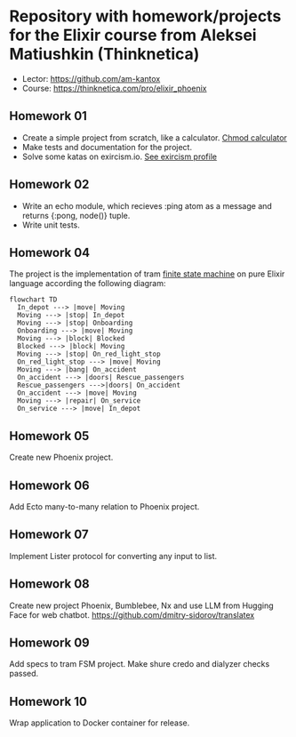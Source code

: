 # Repository with homework/projects for the Elixir course from Aleksei Matiushkin (Thinknetica)

- Lector: https://github.com/am-kantox
- Course: https://thinknetica.com/pro/elixir_phoenix

## Homework 01

- Create a simple project from scratch, like a calculator. [Chmod calculator](https://github.com/dmitry-sidorov/elixir_course_2024_thinknetica/tree/homework_01/create-mix-project/project_one)
- Make tests and documentation for the project.
- Solve some katas on exircism.io. [See exircism profile](https://exercism.org/profiles/dmitry-sidorov/solutions?track_slug=elixir)

## Homework 02

- Write an echo module, which recieves :ping atom as a message and returns {:pong, node()} tuple.
- Write unit tests.

## Homework 04

The project is the implementation of tram [finite state machine](https://en.wikipedia.org/wiki/Finite-state_machine) on pure Elixir language according the following diagram:

```renderAs=mermaid
flowchart TD
  In_depot ---> |move| Moving
  Moving ---> |stop| In_depot
  Moving ---> |stop| Onboarding
  Onboarding ---> |move| Moving
  Moving ---> |block| Blocked
  Blocked ---> |block| Moving
  Moving ---> |stop| On_red_light_stop
  On_red_light_stop ---> |move| Moving
  Moving ---> |bang| On_accident
  On_accident ---> |doors| Rescue_passengers
  Rescue_passengers --->|doors| On_accident
  On_accident ---> |move| Moving
  Moving ---> |repair| On_service
  On_service ---> |move| In_depot
```

## Homework 05

Create new Phoenix project.

## Homework 06

Add Ecto many-to-many relation to Phoenix project.

## Homework 07

Implement Lister protocol for converting any input to list.

## Homework 08

Create new project Phoenix, Bumblebee, Nx and use LLM from Hugging Face for web chatbot.
https://github.com/dmitry-sidorov/translatex

## Homework 09

Add specs to tram FSM project. Make shure credo and dialyzer checks passed.

## Homework 10

Wrap application to Docker container for release.